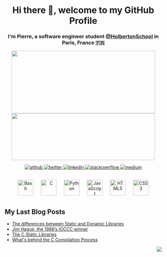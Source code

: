 # **<div align="center">Hi there 👋, welcome to my GitHub Profile</div>**  
  

### <div align="center">I'm Pierre, a software engineer student [@HolbertonSchool](https://github.com/holbertonschool) in Paris, France 🇫🇷</div>  
  

<p align="center">
  <img width="460" height="200" src="https://github-readme-stats.vercel.app/api?username=pforciol&show_icons=true&bg_color=0C1117&title_color=58A6FF&text_color=C9D1D9&icon_color=58A6FF&include_all_commits=true&count_private=true&hide=prs,issues">
  <img width="460" height="150"
  src="https://github-readme-stats.vercel.app/api/top-langs/?username=pforciol&show_icons=true&bg_color=0C1117&title_color=58A6FF&text_color=C9D1D9&icon_color=58A6FF&layout=compact">
</p>

<div align="center">
  <a href="https://github.com/pforciol" target="_blank">
    <img src=https://img.shields.io/badge/github-%2324292e.svg?&style=for-the-badge&logo=github&logoColor=white alt=github style="margin-bottom: 5px;" />
  </a>
  <a href="https://twitter.com/pierreforcioli" target="_blank">
    <img src=https://img.shields.io/badge/twitter-%2300acee.svg?&style=for-the-badge&logo=twitter&logoColor=white alt=twitter style="margin-bottom: 5px;" />
  </a>
  <a href="https://linkedin.com/in/pierreforcioli" target="_blank">
    <img src=https://img.shields.io/badge/linkedin-%231E77B5.svg?&style=for-the-badge&logo=linkedin&logoColor=white alt=linkedin style="margin-bottom: 5px;" />
  </a>
  <a href="https://stackoverflow.com/users/11403984/pierre-forcioli?tab=profile" target="_blank">
    <img src=https://img.shields.io/badge/stackoverflow-%23F28032.svg?&style=for-the-badge&logo=stackoverflow&logoColor=white alt=stackoverflow style="margin-bottom: 5px;" />
  </a>
  <a href="https://medium.com/@pierreforcioli/" target="_blank">
    <img src=https://img.shields.io/badge/medium-%23292929.svg?&style=for-the-badge&logo=medium&logoColor=white alt=medium style="margin-bottom: 5px;" />
  </a>  
</div>

<br />

<div align="center">  
  <img style="margin: 10px" src="https://icon-library.com/images/bash-icon/bash-icon-24.jpg" alt="Bash" height="50" />
  <img style="margin: 10px" src="https://profilinator.rishav.dev/skills-assets/c-original.svg" alt="C" height="50" />  
  <img style="margin: 10px" src="https://upload.wikimedia.org/wikipedia/commons/c/c3/Python-logo-notext.svg" alt="Python" height="50" />  
  <img style="margin: 10px" src="https://profilinator.rishav.dev/skills-assets/javascript-original.svg" alt="JavaScript" height="50" />  
  <img style="margin: 10px" src="https://image.flaticon.com/icons/png/512/1216/1216733.png" alt="HTML5" height="50" />  
  <img style="margin: 10px" src="https://www.logolynx.com/images/logolynx/0d/0d35ef6c8d4fdaf0590228404dc6448b.png" alt="CSS3" height="50" />  
</div>

## My Last Blog Posts  
<!-- BLOG-POST-LIST:START -->
- [The differences between Static and Dynamic Libraries](https://medium.com/@pierreforcioli/the-differences-between-static-and-dynamic-libraries-e25a92407fff?source=rss-8c9e27e804e4------2)
- [Jim Hague, the 1986’s IOCCC winner](https://medium.com/@pierreforcioli/jim-hague-the-1986s-ioccc-winner-1a8237ccef2c?source=rss-8c9e27e804e4------2)
- [The C Static Libraries](https://medium.com/@pierreforcioli/the-c-static-libraries-5be2e59f3d6d?source=rss-8c9e27e804e4------2)
- [What's behind the C Compilation Process](https://medium.com/@pierreforcioli/whats-behind-the-c-compilation-process-a1126da7d21c?source=rss-8c9e27e804e4------2)
<!-- BLOG-POST-LIST:END -->  

<div align="right">
  <img src="https://komarev.com/ghpvc/?username=pforciol&&style=flat-square" align="right" />
</div>
